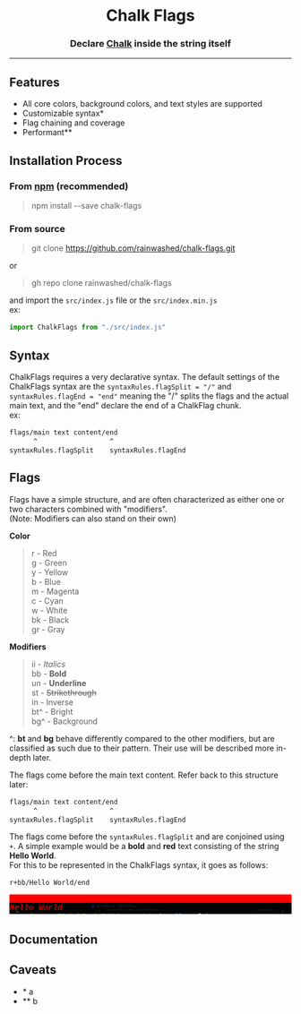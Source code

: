 <h1 align="center">Chalk Flags</h1>
<h3 align="center">Declare <a href="https://npmjs.com/package/chalk">Chalk</a> inside the string itself</h3>

---

## Features
- All core colors, background colors, and text styles are supported
- Customizable syntax*
- Flag chaining and coverage
- Performant**

## Installation Process
### From [npm](https://npmjs.com/package/chalk-flags) (recommended)
> npm install --save chalk-flags
### From source 
> git clone https://github.com/rainwashed/chalk-flags.git

or 

> gh repo clone rainwashed/chalk-flags

and import the ``src/index.js`` file or the ``src/index.min.js`` \
ex:
```js
import ChalkFlags from "./src/index.js"
```

## Syntax
ChalkFlags requires a very declarative syntax. The default settings of the ChalkFlags syntax are the ``syntaxRules.flagSplit = "/"`` and ``syntaxRules.flagEnd = "end"`` meaning the "/" splits the flags and the actual main text, and the "end" declare the end of a ChalkFlag chunk. \
ex:
```
flags/main text content/end
      ^                  ^
syntaxRules.flagSplit    syntaxRules.flagEnd
```

## Flags
Flags have a simple structure, and are often characterized as either one or two characters combined with "modifiers". \
(Note: Modifiers can also stand on their own)

**Color**
> r - Red \
> g - Green \
> y - Yellow \
> b - Blue \
> m - Magenta \
> c - Cyan \
> w - White \
> bk - Black \
> gr - Gray

**Modifiers**
> ii - *Italics* \
> bb - **Bold** \
> un - __Underline__ \
> st - ~~Strikethrough~~ \
> in - Inverse \
> bt^ - Bright \
> bg^ - Background 

^: **bt** and **bg** behave differently compared to the other modifiers, but are classified as such due to their pattern. Their use will be described more in-depth later.

The flags come before the main text content. Refer back to this structure later:
```
flags/main text content/end
      ^                  ^
syntaxRules.flagSplit    syntaxRules.flagEnd
```
The flags come before the ``syntaxRules.flagSplit`` and are conjoined using ``+``. A simple example would be a **bold** and **red** text consisting of the string **Hello World**. \
For this to be represented in the ChalkFlags syntax, it goes as follows:
```
r+bb/Hello World/end
```
![](assets/docs/red_bold_Hello_World.png)

## Documentation

## Caveats
- \* a
- \*\* b